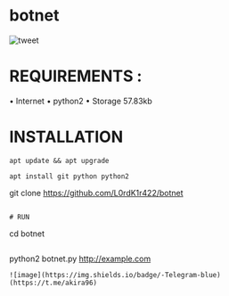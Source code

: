 # botnet
![tweet](https://steamuserimages-a.akamaihd.net/ugc/943951547336911675/8FC1DADCBAF77B83508E1E203373F3EEFF9D7DF9/)


# REQUIREMENTS :
• Internet
• python2
• Storage 57.83kb


# INSTALLATION
```
apt update && apt upgrade
```
```
apt install git python python2
```
git clone https://github.com/L0rdK1r422/botnet
```

# RUN
```
cd botnet
```
```
python2 botnet.py http://example.com
```
![image](https://img.shields.io/badge/-Telegram-blue)(https://t.me/akira96)
